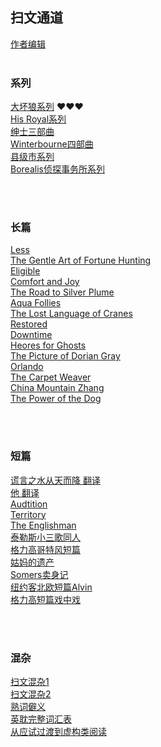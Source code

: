 ## 扫文通道
[作者编辑](https://github.com/Boheme130/Fiction.git.io/edit/gh-pages/index.md)
<br>
<br>

### 系列
[大坏狼系列](https://boheme130.github.io/BigBadWolf.git.io/) ❤️❤️❤️<br/>
[His Royal系列](https://boheme130.github.io/HisRoyaoSeries.git.io/) <br/>
[绅士三部曲](https://boheme130.github.io/GentlemenSeries.git.io/) <br>
[Winterbourne四部曲](https://boheme130.github.io/WinterbourneSeries.git.io/) <br>
[县级市系列](https://boheme130.github.io/HazardAndSomers.git.io/) <br>
[Borealis侦探事务所系列](https://boheme130.github.io/Borealis.git.io/) <br>



<br/>
<br/>

### 长篇
[Less](https://boheme130.github.io/Less.git.io/) <br>
[The Gentle Art of Fortune Hunting](https://boheme130.github.io/GentleArtOfFortuneHunting.git.io/) <br>
[Eligible](https://boheme130.github.io/Eligible.git.io/) <br>
[Comfort and Joy](https://boheme130.github.io/ComfortAndJoy.git.io/) <br>
[The Road to Silver Plume]() <br>
[Aqua Follies](https://boheme130.github.io/AquaFollies.git.io/) <br>
[The Lost Language of Cranes](https://boheme130.github.io/LostLanguageOfCranes.git.io/) <br>
[Restored](https://boheme130.github.io/Restored.git.io/) <br>
[Downtime](https://boheme130.github.io/Downtime.git.io/) <br>
[Heores for Ghosts](https://boheme130.github.io/HeroesForGhosts.git.io/) <br>
[The Picture of Dorian Gray](https://boheme130.github.io/PictureOfDorianGray/) <br>
[Orlando](https://boheme130.github.io/Orlando.git.io/) <br>
[The Carpet Weaver](https://boheme130.github.io/CarpetWeaver.git.io/) <br>
[China Mountain Zhang]() <br>
[The Power of the Dog]() <br>



<br/>
<br/>

### 短篇
[谎言之水从天而降 翻译]() <br>
[他 翻译]() <br>
[Audtition]() <br>
[Territory](https://boheme130.github.io/Territory.git.io/) <br>
[The Englishman]() <br>
[泰勒斯小三歌同人]() <br>
[格力高哥特风短篇]() <br>
[姑妈的遗产]() <br>
[Somers卖身记]() <br>
[纽约客北欧短篇Alvin]() <br>
[格力高短篇戏中戏]() <br>




<br>
<br>

### 混杂
[扫文混杂1]() <br>
[扫文混杂2]() <br>
[熟词僻义]() <br>
[英耽完整词汇表]() <br>
[从应试过渡到虚构类阅读]() <br>



